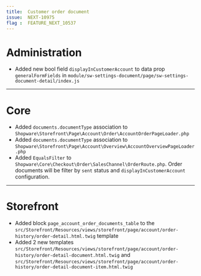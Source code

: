 ```yaml
---
title:  Customer order document
issue:  NEXT-10975   
flag :  FEATURE_NEXT_10537
---
```

# Administration
* Added new bool field `displayInCustomerAccount` to data prop `generalFormFields` in `module/sw-settings-document/page/sw-settings-document-detail/index.js`
___
# Core
* Added `documents.documentType` association to `Shopware\Storefront\Page\Account\Order\AccountOrderPageLoader.php`
* Added `documents.documentType` association to `Shopware\Storefront\Page\Account\Overview\AccountOverviewPageLoader.php`
* Added `EqualsFilter` to `Shopware\Core\Checkout\Order\SalesChannel\OrderRoute.php`. Order documents will be filter by `sent` status and `displayInCustomerAccount` configuration.
___
# Storefront
* Added block `page_account_order_documents_table` to the `src/Storefront/Resources/views/storefront/page/account/order-history/order-detail.html.twig` template
* Added 2 new templates `src/Storefront/Resources/views/storefront/page/account/order-history/order-detail-document.html.twig` and `src/Storefront/Resources/views/storefront/page/account/order-history/order-detail-document-item.html.twig`
